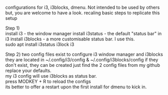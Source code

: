 configurations for i3, i3blocks, dmenu. Not intended to be used by others but, you are welcome to have a look. 
recaling basic steps to replicate this setup

Step 1)  
install i3 - the window manager
install i3status - the default "status bar" in i3
install i3blocks - a more customisable status bar. I use this.    
sudo apt install i3status i3lock i3

Step 2) 
two config files exist to configure i3 window manager and i3blocks
they are located in ~/.config/i3/config & ~/.config/i3blocks/config
if they don't exist, they can be created 
just find the 2 config files from my github replace your defaults.          
my i3 config will use i3blocks as status bar.     
press MODKEY + R to reload the configs     
its better to offer a restart upon the first install for dmenu to kick in.
